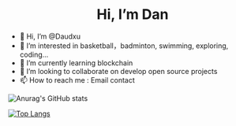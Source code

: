  <h1 align="center"> Hi, I’m Dan </h1>
 
 
- 👋 Hi, I’m @Daudxu
- 👀 I’m interested in basketball，badminton, swimming, exploring, coding...
- 🌱 I’m currently learning blockchain
- 💞️ I’m looking to collaborate on develop open source projects
- 📫 How to reach me : Email contact
<!---
Daudxu/Daudxu is a ✨ special ✨ repository because its `README.md` (this file) appears on your GitHub profile.
You can click the Preview link to take a look at your changes.
--->

![Anurag's GitHub stats](https://github-readme-stats.vercel.app/api?username=Daudxu&show_icons=true)

[![Top Langs](https://github-readme-stats.vercel.app/api/top-langs/?username=Daudxu&layout=compact)](https://github.com/Daudxu/)

